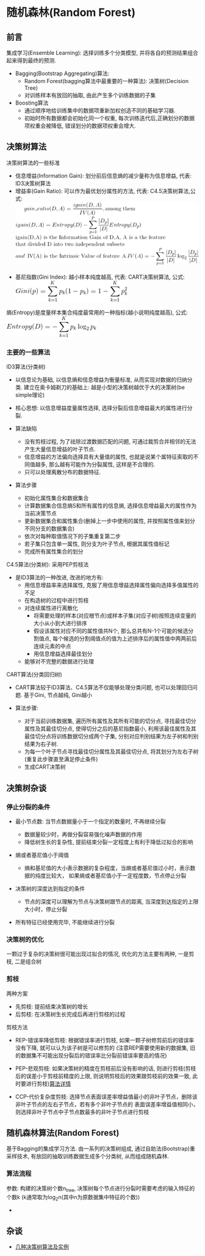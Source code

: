 # 随机森林(Random Forest)

## 前言
集成学习(Ensemble Learning): 选择训练多个分类模型, 并将各自的预测结果组合起来得到最终的预测.
- Bagging(Bootstrap Aggregating)算法: 
    - Random Forest(bagging算法中最重要的一种算法): 决策树(Decision Tree)
    - 对训练样本有放回的抽取, 由此产生多个训练数据的子集
- Boosting算法
    - 通过顺序地给训练集中的数据项重新加权创造不同的基础学习器.
    - 初始时所有数据都会初始化同一个权重, 每次训练迭代后,正确划分的数据项权重会被降低, 错误划分的数据项权重会增大.

## 决策树算法
决策树算法的一些标准
- 信息增益(Information Gain): 划分前后信息熵的减少量称为信息增益, 代表: ID3决策树算法
- 增益率(Gain Ratio): 可以作为最优划分属性的方法, 代表: C4.5决策树算法,公式:
<br><center>![](MularGif/Chapter5Gif/GainRatio.gif)</center></br>
- 基尼指数(Gini Index): 越小样本纯度越高, 代表: CART决策树算法, 公式: ![](MularGif/Chapter5Gif/Gini.gif)

熵(Entropy)是度量样本集合纯度最常用的一种指标(越小说明纯度越高), 公式: ![](MularGif/Chapter5Gif/Entropy.gif)

### 主要的一些算法
ID3算法(分类树)
- 以信息论为基础, 以信息熵和信息增益为衡量标准, 从而实现对数据的归纳分类. 
    建立在奥卡姆剃刀的基础上: 越是小型的决策树越优于大的决策树(be simple理论)
    
- 核心思想: 以信息增益度量属性选择, 选择分裂后信息增益最大的属性进行分裂.

- 算法缺陷
    - 没有剪枝过程, 为了祛除过渡数据匹配的问题, 可通过裁剪合并相邻的无法产生大量信息增益的叶子节点.
    - 信息增益的方法偏向选择具有大量值的属性, 也就是说某个属特征索取的不同值越多, 
    那么越有可能作为分裂属性, 这样是不合理的.
    - 只可以处理离散分布的数据特征.

- 算法步骤
    - 初始化属性集合和数据集合
    - 计算数据集合信息熵S和所有属性的信息熵, 选择信息增益最大的属性作为当前决策节点
    - 更新数据集合和属性集合(删掉上一步中使用的属性, 并按照属性值来划分不同分支的数据集合)
    - 依次对每种取值情况下的子集重复第二步
    - 若子集只包含单一属性, 则分支为叶子节点, 根据其属性值标记
    - 完成所有属性集合的划分

C4.5算法(分类树): 采用PEP剪枝法
- 是ID3算法的一种改进, 改进的地方有:
    - 用信息增益率来选择属性, 克服了用信息增益选择属性偏向选择多值属性的不足
    - 在构造树的过程中进行剪枝
    - 对连续属性进行离散化
        - 将需要处理的样本(对应根节点)或样本子集(对应子树)按照连续变量的大小从小到大进行排序
        - 假设该属性对应不同的属性值共N个, 那么总共有N-1个可能的候选分割值点, 
        每个候选的分割阈值点的值为上述排序后的属性值中两两前后连续元素的中点
        - 用信息增益选择最佳划分
    - 能够对不完整的数据进行处理
    
CART算法(分类回归树)
- CART算法较于ID3算法、C4.5算法不仅能够处理分类问题, 也可以处理回归问题. 
基于Gini, 节点越纯, Gini越小

- 算法步骤:
    - 对于当前训练数据集, 遍历所有属性及其所有可能的切分点, 寻找最佳切分属性及其最佳切分点, 使得切分之后的基尼指数最小,
    利用该最佳属性及其最佳切分点将训练数据切分成两个子集, 分别对应判别结果为左子树和判别结果为右子树.
    - 为每一个叶子节点寻找最佳切分属性及其最佳切分点, 将其划分为左右子树(重复此步骤直至满足停止条件)
    - 生成CART决策树

## 决策树杂谈

###  停止分裂的条件
- 最小节点数: 当节点数据量小于一个指定的数量时, 不再继续分裂
    - 数据量较少时，再做分裂容易强化噪声数据的作用
    - 降低树生长的复杂性, 提前结束分裂一定程度上有利于降低过拟合的影响

- 熵或者基尼值小于阈值
    - 熵和基尼值的大小表示数据的复杂程度，当熵或者基尼值过小时，表示数据的纯度比较大，
    如果熵或者基尼值小于一定程度数，节点停止分裂
    
- 决策树的深度达到指定的条件
    - 节点的深度可以理解为节点与决策树跟节点的距离, 当深度到达指定的上限大小时，停止分裂

- 所有特征已经使用完毕, 不能继续进行分裂

### 决策树的优化
一颗过于复杂的决策树很可能出现过拟合的情况, 优化的方法主要有两种, 一是剪枝, 二是组合树

### 剪枝
两种方案
- 先剪枝: 提前结束决策树的增长
- 后剪枝: 在决策树生长完成后再进行剪枝的过程

剪枝方法
- REP-错误率降低剪枝: 根据错误率进行剪枝, 如果一颗子树修剪前后的错误率没有下降, 就可以认为该子树是可以修剪的
(注意REP需要使用新的数据集, 旧的数据集不可能出现分裂后的错误率比分裂前错误率要高的情况)

- PEP-悲观剪枝: 如果决策树的精度在剪枝前后没有影响的话, 则进行剪枝(剪枝后的误差小于剪枝前精度的上限, 
则说明剪枝后的效果跟剪枝前的效果一致, 此时要进行剪枝)[算法详情](http://www.cnblogs.com/yonghao/p/5064996.html)

- CCP-代价复杂度剪枝: 选择节点表面误差率增益值最小的非叶子节点，删除该非叶子节点的左右子节点，若有多个非叶子节点的
表面误差率增益值相同小，则选择非叶子节点中子节点数最多的非叶子节点进行剪枝


## 随机森林算法(Random Forest)
基于Bagging的集成学习方法. 由一系列的决策树组成, 通过自助法(Bootstrap)重采样技术, 有放回的抽取训练数据生成多个分类树, 
从而组成随机森林.

### 算法流程
参数: 构建的决策树个数n<sub>tree</sub>, 决策树每个节点进行分裂时需要考虑的输入特征的个数k
(k通常取为log<sub>2</sub>n(其中n为原数据集中特征的个数))

- 

## 杂谈
- [几种决策树算法及实例](http://www.cnblogs.com/yonghao/p/5122703.html)